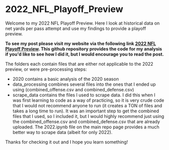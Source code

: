 # 2022_NFL_Playoff_Preview

Welcome to my 2022 NFL Playoff Preview. Here I look at historical data on net yards per pass attempt and use my findings to provide a playoff preview.

**To see my post please visit my website via the following link [2022 NFL Playoff Preview](https://jquam15.github.io/). This github repository provides the code for my analysis if you'd like to see how I did it, but I would encourage you to read the post.**

The folders each contain files that are either not applicable to the 2022 preview, or were pre-processing steps:

* 2020 contains a basic analysis of the 2020 season
* data_processing combines several files into the ones that I ended up using (combined_offense.csv and combined_defense.csv)
* scrape_data contains the files I used to scrape data. I did this when I was first learning to code as a way of practicing, so it is very crude code that I would not recommend anyone to run (it creates a TON of files and takes a long time to run). It was an important step to get the combined files that I used, so I included it, but I would highly recommend just using the combined_offense.csv and combined_defense.csv that are already uploaded. The 2022.ipynb file on the main repo page provides a much better way to scrape data (albeit for only 2022).

Thanks for checking it out and I hope you learn something!
